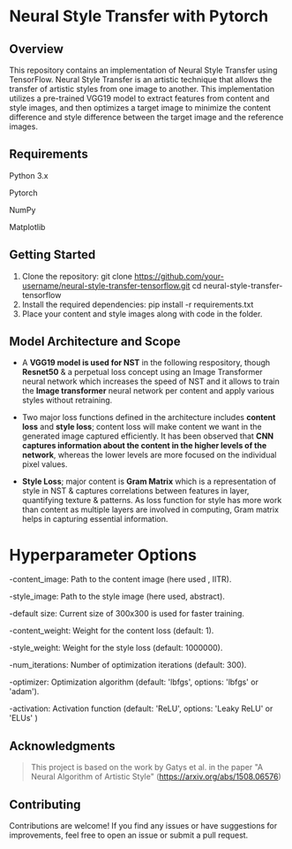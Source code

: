 # Neural Style Transfer with Pytorch

## Overview
This repository contains an implementation of Neural Style Transfer using TensorFlow. Neural Style Transfer is an artistic technique that allows the transfer of artistic styles from one image to another. This implementation utilizes a pre-trained VGG19 model to extract features from content and style images, and then optimizes a target image to minimize the content difference and style difference between the target image and the reference images.

## Requirements
Python 3.x 

Pytorch 

NumPy

Matplotlib


## Getting Started
1. Clone the repository:
   git clone https://github.com/your-username/neural-style-transfer-tensorflow.git
   cd neural-style-transfer-tensorflow
2. Install the required dependencies:
   pip install -r requirements.txt
3. Place your content and style images along with code in the folder.

## Model Architecture and Scope
- A **VGG19 model is used for NST** in the following respository, though **Resnet50** & a perpetual loss concept using an Image Transformer neural network which increases the speed of NST and it allows to train the **Image transformer** neural network per content and apply various styles without retraining.

- Two major loss functions defined in the architecture includes **content loss** and **style loss**; content loss will make content we want in the generated image captured efficiently. It has been observed that **CNN captures information about the content in the higher levels of the network**, whereas the lower levels are more focused on the individual pixel values.

- **Style Loss**; major content is **Gram Matrix** which is a representation of style in NST & captures correlations between features in layer, quantifying texture & patterns. As loss function for style has more work than content as multiple layers are involved in computing, Gram matrix helps in capturing essential information.


# Hyperparameter Options

-content_image:  Path to the content image (here used , IITR).

-style_image:  Path to the style image (here used, abstract).

-default size: Current size of 300x300 is used for faster training.

-content_weight: Weight for the content loss (default: 1).

-style_weight: Weight for the style loss (default: 1000000).

-num_iterations: Number of optimization iterations (default: 300).

-optimizer: Optimization algorithm (default: 'lbfgs', options: 'lbfgs' or 'adam').

-activation: Activation function (default: 'ReLU', options: 'Leaky ReLU' or 'ELUs' )

## Acknowledgments
> This project is based on the work by Gatys et al. in the paper "A Neural Algorithm of Artistic Style" (https://arxiv.org/abs/1508.06576)

## Contributing
Contributions are welcome! If you find any issues or have suggestions for improvements, feel free to open an issue or submit a pull request.
